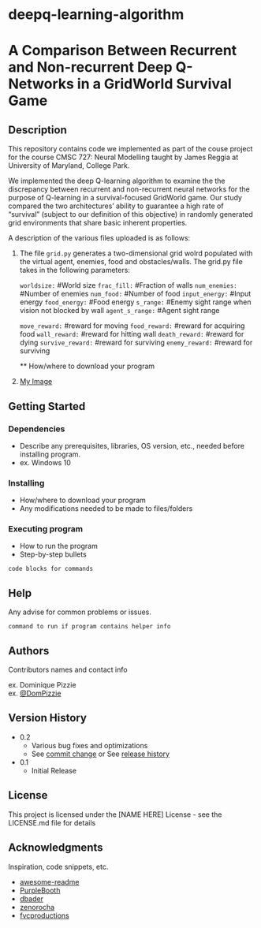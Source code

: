 # deepq-learning-algorithm

# A Comparison Between Recurrent and Non-recurrent Deep Q-Networks in a GridWorld Survival Game

## Description

This repository contains code we implemented as part of the couse project for the course CMSC 727: Neural Modelling taught by James Reggia at University of Maryland, College Park. 

We implemented the deep Q-learning algorithm to examine the the discrepancy between recurrent and non-recurrent neural
networks for the purpose of Q-learning in a survival-focused GridWorld game. Our study compared the two architectures’ ability to guarantee a
high rate of “survival” (subject to our definition of this objective) in randomly generated grid environments that share basic inherent properties.

A description of the various files uploaded is as follows:

1. The file ```grid.py``` generates a two-dimensional grid wolrd populated with the virtual agent, enemies, food and obstacles/walls. 
   The grid.py file takes in the following parameters:
   
   `worldsize:`           #World size
   `frac_fill:`          #Fraction of walls
   `num_enemies:`            #Number of enemies
   `num_food:`            #Number of food
   `input_energy:`          #Input energy
   `food_energy:`   #Food energy
   `s_range:`          #Enemy sight range when vision not blocked by wall
   `agent_s_range:`           #Agent sight range

   `move_reward:`           #reward for moving
   `food_reward:`          #reward for acquiring food
   `wall_reward:`          #reward for hitting wall
   `death_reward:`          #reward for dying
   `survive_reward:`          #reward for surviving
   `enemy_reward:`            #reward for surviving
   
    ** How/where to download your program
   

2. [My Image](images/grid.png)

## Getting Started

### Dependencies

* Describe any prerequisites, libraries, OS version, etc., needed before installing program.
* ex. Windows 10

### Installing

* How/where to download your program
* Any modifications needed to be made to files/folders

### Executing program

* How to run the program
* Step-by-step bullets
```
code blocks for commands
```

## Help

Any advise for common problems or issues.
```
command to run if program contains helper info
```

## Authors

Contributors names and contact info

ex. Dominique Pizzie  
ex. [@DomPizzie](https://twitter.com/dompizzie)

## Version History

* 0.2
    * Various bug fixes and optimizations
    * See [commit change]() or See [release history]()
* 0.1
    * Initial Release

## License

This project is licensed under the [NAME HERE] License - see the LICENSE.md file for details

## Acknowledgments

Inspiration, code snippets, etc.
* [awesome-readme](https://github.com/matiassingers/awesome-readme)
* [PurpleBooth](https://gist.github.com/PurpleBooth/109311bb0361f32d87a2)
* [dbader](https://github.com/dbader/readme-template)
* [zenorocha](https://gist.github.com/zenorocha/4526327)
* [fvcproductions](https://gist.github.com/fvcproductions/1bfc2d4aecb01a834b46)
